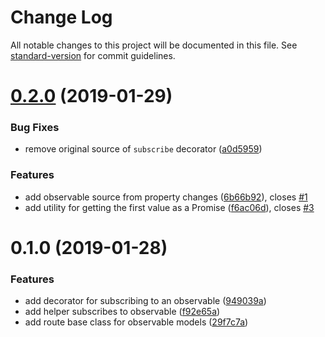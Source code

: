 # Change Log

All notable changes to this project will be documented in this file. See [standard-version](https://github.com/conventional-changelog/standard-version) for commit guidelines.

<a name="0.2.0"></a>

# [0.2.0](https://github.com/alexlafroscia/ember-observable/compare/v0.1.0...v0.2.0) (2019-01-29)

### Bug Fixes

- remove original source of `subscribe` decorator ([a0d5959](https://github.com/alexlafroscia/ember-observable/commit/a0d5959))

### Features

- add observable source from property changes ([6b66b92](https://github.com/alexlafroscia/ember-observable/commit/6b66b92)), closes [#1](https://github.com/alexlafroscia/ember-observable/issues/1)
- add utility for getting the first value as a Promise ([f6ac06d](https://github.com/alexlafroscia/ember-observable/commit/f6ac06d)), closes [#3](https://github.com/alexlafroscia/ember-observable/issues/3)

<a name="0.1.0"></a>

# 0.1.0 (2019-01-28)

### Features

- add decorator for subscribing to an observable ([949039a](https://github.com/alexlafroscia/ember-observable/commit/949039a))
- add helper subscribes to observable ([f92e65a](https://github.com/alexlafroscia/ember-observable/commit/f92e65a))
- add route base class for observable models ([29f7c7a](https://github.com/alexlafroscia/ember-observable/commit/29f7c7a))
